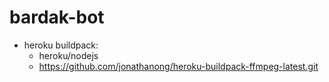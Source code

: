 # bardak-bot

* heroku buildpack:
  * heroku/nodejs
  * https://github.com/jonathanong/heroku-buildpack-ffmpeg-latest.git

